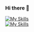 ### Hi there 👋

[![My Skills](https://skillicons.dev/icons?i=linux,bash,vim,gitlab)](https://github.com/robertorussobob)<br />
[![My Skills](https://skillicons.dev/icons?i=ansible,jenkins)](https://github.com/robertorussobob)
<!--
**robertorussobob/robertorussobob** is a ✨ _special_ ✨ repository because its `README.md` (this file) appears on your GitHub profile.

Here are some ideas to get you started:

- 🔭 I’m currently working on ...
- 🌱 I’m currently learning ...
- 👯 I’m looking to collaborate on ...
- 🤔 I’m looking for help with ...
- 💬 Ask me about ...
- 📫 How to reach me: ...
- 😄 Pronouns: ...
- ⚡ Fun fact: ...
-->
